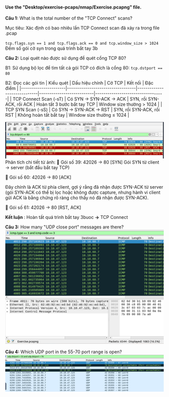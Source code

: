 #### Use the "Desktop/exercise-pcaps/nmap/Exercise.pcapng" file.
**Câu 1:** What is the total number of the "TCP Connect" scans?

Mục tiêu: Xác định có bao nhiêu lần TCP Connect scan đã xảy ra trong file .pcap 

`tcp.flags.syn == 1 and tcp.flags.ack == 0 and tcp.window_size > 1024`
Đếm số gói cờ syn trong quá trình bắt tay 3b


**Câu 2:** Loại quét nào được sử dụng để quét cổng TCP 80?

B1: Sử dụng bộ lọc để tìm tất cả gói TCP có đích là cổng 80:
`tcp.dstport == 80`

B2: Đọc các gói tin
| Kiểu quét            | Dấu hiệu chính                  | Cờ TCP                     | Kết nối                   | Đặc điểm                         |
|----------------------|----------------------------------|-----------------------------|---------------------------|----------------------------------|
| TCP Connect Scan (-sT) | Có SYN → SYN-ACK → ACK          | SYN, rồi SYN-ACK, rồi ACK  | Hoàn tất 3 bước bắt tay TCP | Window size thường > 1024       |
| TCP SYN Scan (-sS)     | Có SYN → SYN-ACK → RST          | SYN, rồi SYN-ACK, rồi RST  | Không hoàn tất bắt tay     | Window size thường ≤ 1024       |

![alt text](../png/Wireshark_Traffic/10.png)
Phân tích chi tiết từ ảnh:
🧾 Gói số 39:
42026 → 80 [SYN]
Gói SYN từ client → server (bắt đầu bắt tay TCP)

🧾 Gói số 60:
42026 → 80 [ACK]

Đây chính là ACK từ phía client, gợi ý rằng đã nhận được SYN-ACK từ server
(gói SYN-ACK có thể bị lọc hoặc không được capture, nhưng hành vi client gửi ACK là bằng chứng rõ ràng cho thấy nó đã nhận được SYN-ACK).

🧾 Gói số 61:
42026 → 80 [RST, ACK]

**Kết luận** : Hoàn tất quá trình bắt tay 3buoc
**→** TCP Connect

**Câu 3:** How many "UDP close port" messages are there?
![alt text](../png/Wireshark_Traffic/11.png)

**Câu 4:** Which UDP port in the 55-70 port range is open?
![alt text](../png/Wireshark_Traffic/13.png)